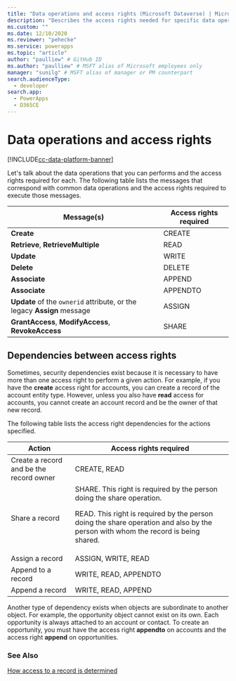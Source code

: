 ```yaml
---
title: "Data operations and access rights (Microsoft Dataverse) | Microsoft Docs" 
description: "Describes the access rights needed for specific data operations." 
ms.custom: ""
ms.date: 12/10/2020
ms.reviewer: "pehecke"
ms.service: powerapps
ms.topic: "article"
author: "paulliew" # GitHub ID
ms.author: "paulliew" # MSFT alias of Microsoft employees only
manager: "sunilg" # MSFT alias of manager or PM counterpart
search.audienceType: 
  - developer
search.app: 
  - PowerApps
  - D365CE
---
```

# Data operations and access rights

[!INCLUDE[cc-data-platform-banner](../../includes/cc-data-platform-banner.md)]

Let's talk about the data operations that you can performs and the access rights required for each. The following table lists the messages that correspond with common data operations and the access rights required to execute those messages.

| Message(s) | Access rights required |
|---|---|
| **Create** | CREATE |
| **Retrieve**, **RetrieveMultiple** | READ |
| **Update** | WRITE |
| **Delete** | DELETE |
| **Associate** | APPEND |
| **Associate**  | APPENDTO |
| **Update** of the `ownerid` attribute, or the legacy **Assign** message | ASSIGN |
| **GrantAccess**, **ModifyAccess**, **RevokeAccess**  | SHARE |

## Dependencies between access rights

Sometimes, security dependencies exist because it is necessary to have more than
one access right to perform a given action. For example, if you have the
**create** access right for accounts, you can create a record of the account
entity type. However, unless you also have **read** access for accounts, you
cannot create an account record and be the owner of that new record.

The following table lists the access right dependencies for the actions
specified.

| Action | Access rights required |
|---|---|
| Create a record and be the record owner | CREATE, READ  |
| Share a record | SHARE. This right is required by the person doing the share operation.<p/> READ. This right is required by the person doing the share operation and also by the person with whom the record is being shared.|
| Assign a record | ASSIGN, WRITE, READ |
| Append to a record | WRITE, READ, APPENDTO |
| Append a record | WRITE, READ, APPEND |

Another type of dependency exists when objects are subordinate to another
object. For example, the opportunity object cannot exist on its own. Each
opportunity is always attached to an account or contact. To create an
opportunity, you must have the access right **appendto** on accounts and the
access right **append** on opportunities.

### See Also

[How access to a record is determined](/power-platform/admin/how-record-access-determined)